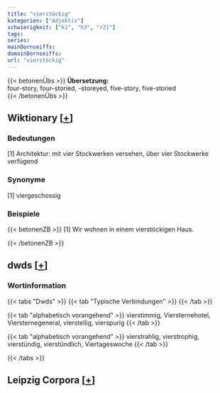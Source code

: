 ```yaml
---
title: "vierstöckig"
kategorien: ["Adjektiv"]
schwierigkeit: ["k1", "h3", "r21"]
tags:
series:
mainDornseiffs:
domainDornseiffs:
url: "vierstöckig"
---
```


{{< betonenÜbs >}}
**Übersetzung:**  
four-story, four-storied, -storeyed, five-story, five-storied  
{{< /betonenÜbs >}}

## Wiktionary [[+](https://de.wiktionary.org/wiki/vierstöckig)]

### Bedeutungen
[1] Architektur: mit vier Stockwerken versehen, über vier Stockwerke verfügend  

### Synonyme
[1] viergeschossig  

### Beispiele
{{< betonenZB >}}
[1] Wir wohnen in einem vierstöckigen Haus.  

{{< /betonenZB >}}


## dwds [[+](https://www.dwds.de/wb/vierstöckig)]

### Wortinformation
{{< tabs "Dwds" >}}
{{< tab "Typische Verbindungen" >}}
{{< /tab >}}

{{< tab "alphabetisch vorangehend" >}}
vierstimmig, Viersternehotel, Viersternegeneral, vierstellig, vierspurig
{{< /tab >}}

{{< tab "alphabetisch vorangehend" >}}
vierstrahlig, vierstrophig, vierstündig, vierstündlich, Viertageswoche
{{< /tab >}}

{{< /tabs >}}

## Leipzig Corpora [[+](https://corpora.uni-leipzig.de/en/res?word=vierstöckig&corpusId=deu_newscrawl-public_2018)]

